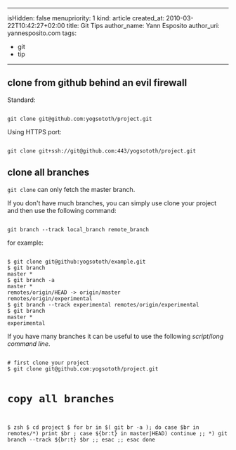 ----- 
isHidden:       false
menupriority:   1
kind:           article
created_at:           2010-03-22T10:42:27+02:00
title: Git Tips
author_name: Yann Esposito
author_uri: yannesposito.com
tags:
  - git
  - tip
-----

## clone from github behind an evil firewall

Standard:

<div><code class="zsh">
git clone git@github.com:yogsototh/project.git
</code></div>

Using HTTPS port:

<div><code class="zsh">
git clone git+ssh://git@github.com:443/yogsototh/project.git
</code></div>

## clone all branches

`git clone` can only fetch the master branch.

If you don't have much branches, you can simply use clone your project and then use the following command:

<div><code class="zsh">
git branch --track local_branch remote_branch
</code></div>

for example:
<div><code class="zsh">
$ git clone git@github:yogsototh/example.git
$ git branch
master *
$ git branch -a
master *
remotes/origin/HEAD -> origin/master
remotes/origin/experimental
$ git branch --track experimental remotes/origin/experimental
$ git branch
master *
experimental
</code></div>

If you have many branches it can be useful to use the following *script*/*long command line*.

<div><code class="zsh">
# first clone your project
$ git clone git@github.com:yogsototh/project.git

# copy all branches
$ zsh
$ cd project
$ for br in $( git br -a ); do
    case $br in
    remotes/*) print $br ; 
        case ${br:t} in
            master|HEAD) continue ;;
            *) git branch --track ${br:t} $br ;;
        esac ;;
    esac
done
</code></div>
